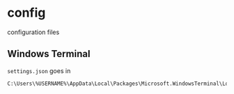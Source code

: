 # config
configuration files


## Windows Terminal
```settings.json``` goes in
```
C:\Users\%USERNAME%\AppData\Local\Packages\Microsoft.WindowsTerminal\LocalState
```

